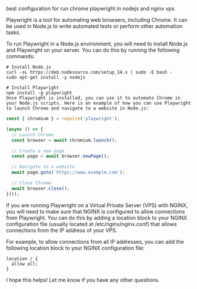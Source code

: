 best configuration for run chrome playwright in nodejs and nginx vps

Playwright is a tool for automating web browsers, including Chrome. It can be used in Node.js to write automated tests or perform other automation tasks.

To run Playwright in a Node.js environment, you will need to install Node.js and Playwright on your server. You can do this by running the following commands:

```
# Install Node.js
curl -sL https://deb.nodesource.com/setup_14.x | sudo -E bash -
sudo apt-get install -y nodejs
```
```
# Install Playwright
npm install -g playwright
Once Playwright is installed, you can use it to automate Chrome in your Node.js scripts. Here is an example of how you can use Playwright to launch Chrome and navigate to a website in Node.js:
```

```js
const { chromium } = require('playwright');

(async () => {
  // Launch Chrome
  const browser = await chromium.launch();

  // Create a new page
  const page = await browser.newPage();

  // Navigate to a website
  await page.goto('https://www.example.com');

  // Close Chrome
  await browser.close();
})();
```

If you are running Playwright on a Virtual Private Server (VPS) with NGINX, you will need to make sure that NGINX is configured to allow connections from Playwright. You can do this by adding a location block to your NGINX configuration file (usually located at /etc/nginx/nginx.conf) that allows connections from the IP address of your VPS.

For example, to allow connections from all IP addresses, you can add the following location block to your NGINX configuration file:

```nginx
location / {
  allow all;
}
```
I hope this helps! Let me know if you have any other questions.